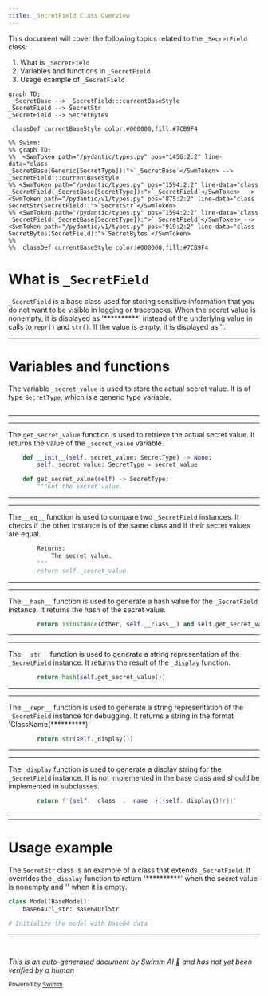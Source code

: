 ```yaml
---
title: _SecretField Class Overview
---
```

This document will cover the following topics related to the <SwmToken path="/pydantic/types.py" pos="1594:2:2" line-data="class _SecretField(_SecretBase[SecretType]):">`_SecretField`</SwmToken> class:

1. What is <SwmToken path="/pydantic/types.py" pos="1594:2:2" line-data="class _SecretField(_SecretBase[SecretType]):">`_SecretField`</SwmToken>
2. Variables and functions in <SwmToken path="/pydantic/types.py" pos="1594:2:2" line-data="class _SecretField(_SecretBase[SecretType]):">`_SecretField`</SwmToken>
3. Usage example of <SwmToken path="/pydantic/types.py" pos="1594:2:2" line-data="class _SecretField(_SecretBase[SecretType]):">`_SecretField`</SwmToken>

```mermaid
graph TD;
 _SecretBase --> _SecretField:::currentBaseStyle
_SecretField --> SecretStr
_SecretField --> SecretBytes

 classDef currentBaseStyle color:#000000,fill:#7CB9F4

%% Swimm:
%% graph TD;
%%  <SwmToken path="/pydantic/types.py" pos="1456:2:2" line-data="class _SecretBase(Generic[SecretType]):">`_SecretBase`</SwmToken> --> _SecretField:::currentBaseStyle
%% <SwmToken path="/pydantic/types.py" pos="1594:2:2" line-data="class _SecretField(_SecretBase[SecretType]):">`_SecretField`</SwmToken> --> <SwmToken path="/pydantic/v1/types.py" pos="875:2:2" line-data="class SecretStr(SecretField):">`SecretStr`</SwmToken>
%% <SwmToken path="/pydantic/types.py" pos="1594:2:2" line-data="class _SecretField(_SecretBase[SecretType]):">`_SecretField`</SwmToken> --> <SwmToken path="/pydantic/v1/types.py" pos="919:2:2" line-data="class SecretBytes(SecretField):">`SecretBytes`</SwmToken>
%% 
%%  classDef currentBaseStyle color:#000000,fill:#7CB9F4
```

# What is <SwmToken path="/pydantic/types.py" pos="1594:2:2" line-data="class _SecretField(_SecretBase[SecretType]):">`_SecretField`</SwmToken>

<SwmToken path="/pydantic/types.py" pos="1594:2:2" line-data="class _SecretField(_SecretBase[SecretType]):">`_SecretField`</SwmToken> is a base class used for storing sensitive information that you do not want to be visible in logging or tracebacks. When the secret value is nonempty, it is displayed as '\*\*\*\*\*\*\*\*\*\*' instead of the underlying value in calls to <SwmToken path="/pydantic/types.py" pos="1488:33:35" line-data="    is that you can define a custom `_display` method, which will be used for `repr()` and `str()` methods. The examples below demonstrate both">`repr()`</SwmToken> and <SwmToken path="/pydantic/types.py" pos="1488:41:43" line-data="    is that you can define a custom `_display` method, which will be used for `repr()` and `str()` methods. The examples below demonstrate both">`str()`</SwmToken>. If the value is empty, it is displayed as ''.

<SwmSnippet path="/pydantic/types.py" line="2">

---

# Variables and functions

The variable <SwmToken path="/pydantic/types.py" pos="1458:3:3" line-data="        self._secret_value: SecretType = secret_value">`_secret_value`</SwmToken> is used to store the actual secret value. It is of type <SwmToken path="/pydantic/types.py" pos="1457:11:11" line-data="    def __init__(self, secret_value: SecretType) -&gt; None:">`SecretType`</SwmToken>, which is a generic type variable.

```python

```

---

</SwmSnippet>

<SwmSnippet path="/pydantic/types.py" line="1457">

---

The <SwmToken path="/pydantic/types.py" pos="1460:3:3" line-data="    def get_secret_value(self) -&gt; SecretType:">`get_secret_value`</SwmToken> function is used to retrieve the actual secret value. It returns the value of the <SwmToken path="/pydantic/types.py" pos="1458:3:3" line-data="        self._secret_value: SecretType = secret_value">`_secret_value`</SwmToken> variable.

```python
    def __init__(self, secret_value: SecretType) -> None:
        self._secret_value: SecretType = secret_value

    def get_secret_value(self) -> SecretType:
        """Get the secret value.
```

---

</SwmSnippet>

<SwmSnippet path="/pydantic/types.py" line="1463">

---

The <SwmToken path="/pydantic/v1/main.py" pos="905:3:3" line-data="    def __eq__(self, other: Any) -&gt; bool:">`__eq__`</SwmToken> function is used to compare two <SwmToken path="/pydantic/types.py" pos="1594:2:2" line-data="class _SecretField(_SecretBase[SecretType]):">`_SecretField`</SwmToken> instances. It checks if the other instance is of the same class and if their secret values are equal.

```python
        Returns:
            The secret value.
        """
        return self._secret_value

```

---

</SwmSnippet>

<SwmSnippet path="/pydantic/types.py" line="1469">

---

The <SwmToken path="/pydantic/color.py" pos="254:3:3" line-data="    def __hash__(self) -&gt; int:">`__hash__`</SwmToken> function is used to generate a hash value for the <SwmToken path="/pydantic/types.py" pos="1594:2:2" line-data="class _SecretField(_SecretBase[SecretType]):">`_SecretField`</SwmToken> instance. It returns the hash of the secret value.

```python
        return isinstance(other, self.__class__) and self.get_secret_value() == other.get_secret_value()

```

---

</SwmSnippet>

<SwmSnippet path="/pydantic/types.py" line="1472">

---

The <SwmToken path="/pydantic/v1/error_wrappers.py" pos="70:3:3" line-data="    def __str__(self) -&gt; str:">`__str__`</SwmToken> function is used to generate a string representation of the <SwmToken path="/pydantic/types.py" pos="1594:2:2" line-data="class _SecretField(_SecretBase[SecretType]):">`_SecretField`</SwmToken> instance. It returns the result of the <SwmToken path="/pydantic/types.py" pos="1475:7:7" line-data="        return str(self._display())">`_display`</SwmToken> function.

```python
        return hash(self.get_secret_value())

```

---

</SwmSnippet>

<SwmSnippet path="/pydantic/types.py" line="1475">

---

The <SwmToken path="/pydantic/v1/env_settings.py" pos="147:3:3" line-data="    def __repr__(self) -&gt; str:">`__repr__`</SwmToken> function is used to generate a string representation of the <SwmToken path="/pydantic/types.py" pos="1594:2:2" line-data="class _SecretField(_SecretBase[SecretType]):">`_SecretField`</SwmToken> instance for debugging. It returns a string in the format 'ClassName(\*\*\*\*\*\*\*\*\*\*)'

```python
        return str(self._display())

```

---

</SwmSnippet>

<SwmSnippet path="/pydantic/types.py" line="1478">

---

The <SwmToken path="/pydantic/types.py" pos="1478:16:16" line-data="        return f&#39;{self.__class__.__name__}({self._display()!r})&#39;">`_display`</SwmToken> function is used to generate a display string for the <SwmToken path="/pydantic/types.py" pos="1594:2:2" line-data="class _SecretField(_SecretBase[SecretType]):">`_SecretField`</SwmToken> instance. It is not implemented in the base class and should be implemented in subclasses.

```python
        return f'{self.__class__.__name__}({self._display()!r})'

```

---

</SwmSnippet>

<SwmSnippet path="/pydantic/types.py" line="2583">

---

# Usage example

The <SwmToken path="/pydantic/v1/types.py" pos="875:2:2" line-data="class SecretStr(SecretField):">`SecretStr`</SwmToken> class is an example of a class that extends <SwmToken path="/pydantic/types.py" pos="1594:2:2" line-data="class _SecretField(_SecretBase[SecretType]):">`_SecretField`</SwmToken>. It overrides the <SwmToken path="/pydantic/types.py" pos="1475:7:7" line-data="        return str(self._display())">`_display`</SwmToken> function to return '\*\*\*\*\*\*\*\*\*\*' when the secret value is nonempty and '' when it is empty.

```python
class Model(BaseModel):
    base64url_str: Base64UrlStr

# Initialize the model with base64 data
```

---

</SwmSnippet>

&nbsp;

*This is an auto-generated document by Swimm AI 🌊 and has not yet been verified by a human*

<SwmMeta version="3.0.0" repo-id="Z2l0aHViJTNBJTNBREVNTy1weWRhbnRpYyUzQSUzQWdpbGFkbmF2b3Q=" repo-name="DEMO-pydantic"><sup>Powered by [Swimm](https://app.swimm.io/)</sup></SwmMeta>
